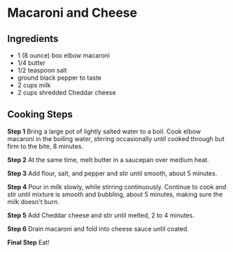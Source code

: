 # Macaroni and Cheese
## Ingredients 
- 1 (8 ounce) box elbow macaroni
- 1/4 butter
- 1/2 teaspoon salt
- ground black pepper to taste
- 2 cups milk
- 2 cups shredded Cheddar cheese

## Cooking Steps
**Step 1**
Bring a large pot of lightly salted water to a boil. Cook elbow macaroni in the boiling water, stirring occasionally until cooked through but firm to the bite, 8 minutes. 

**Step 2**
At the same time, melt butter in a saucepan over medium heat. 

**Step 3**
Add flour, salt, and pepper and stir until smooth, about 5 minutes. 

**Step 4**
Pour in milk slowly, while stirring continuously. Continue to cook and stir until mixture is smooth and bubbling, about 5 minutes, making sure the milk doesn't burn. 

**Step 5**
Add Cheddar cheese and stir until melted, 2 to 4 minutes. 

**Step 6**
Drain macaroni and fold into cheese sauce until coated. 

**Final Step**
Eat!